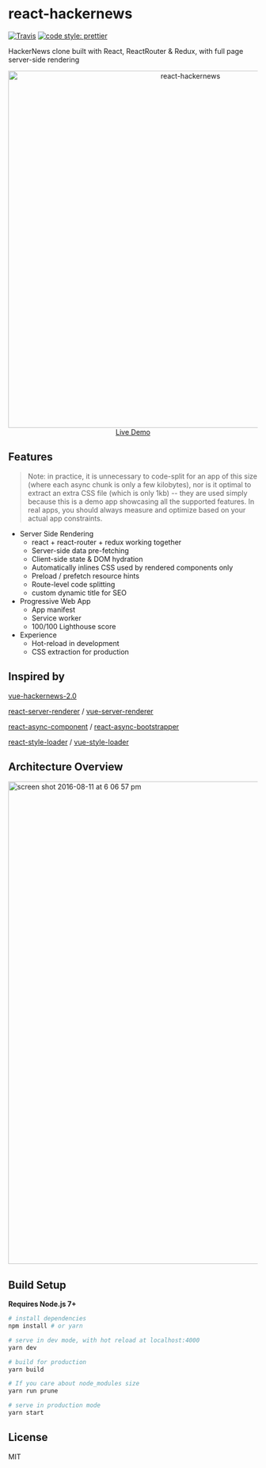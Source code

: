 # react-hackernews

[![Travis](https://img.shields.io/travis/com/JounQin/react-hackernews/master.svg)](https://travis-ci.com/JounQin/react-hackernews)
[![code style: prettier](https://img.shields.io/badge/code_style-prettier-ff69b4.svg)](https://github.com/prettier/prettier)

HackerNews clone built with React, ReactRouter &amp; Redux, with full page server-side rendering

<p align="center">
  <a href="https://react-hacknews.herokuapp.com" target="_blank" rel="noopener noreferrer">
    <img width="720" alt="react-hackernews" src="https://user-images.githubusercontent.com/8336744/45299799-387bba80-b53f-11e8-8ba1-d2a5b1d9f201.png">
    <br>
    Live Demo
  </a>
</p>

## Features

> Note: in practice, it is unnecessary to code-split for an app of this size (where each async chunk is only a few kilobytes), nor is it optimal to extract an extra CSS file (which is only 1kb) -- they are used simply because this is a demo app showcasing all the supported features. In real apps, you should always measure and optimize based on your actual app constraints.

- Server Side Rendering
  - react + react-router + redux working together
  - Server-side data pre-fetching
  - Client-side state & DOM hydration
  - Automatically inlines CSS used by rendered components only
  - Preload / prefetch resource hints
  - Route-level code splitting
  - custom dynamic title for SEO
- Progressive Web App
  - App manifest
  - Service worker
  - 100/100 Lighthouse score
- Experience
  - Hot-reload in development
  - CSS extraction for production

## Inspired by

[vue-hackernews-2.0](https://github.com/vuejs/vue-hackernews-2.0)

[react-server-renderer](https://github.com/JounQin/react-server-renderer) / [vue-server-renderer](https://ssr.vuejs.org)

[react-async-component](https://github.com/ctrlplusb/react-async-component) / [react-async-bootstrapper](https://github.com/ctrlplusb/react-async-bootstrapper)

[react-style-loader](https://github.com/JounQin/react-style-loader) / [vue-style-loader](https://github.com/vuejs/vue-style-loader)

## Architecture Overview

<img width="973" alt="screen shot 2016-08-11 at 6 06 57 pm" src="https://cloud.githubusercontent.com/assets/499550/17607895/786a415a-5fee-11e6-9c11-45a2cfdf085c.png">

## Build Setup

**Requires Node.js 7+**

```bash
# install dependencies
npm install # or yarn

# serve in dev mode, with hot reload at localhost:4000
yarn dev

# build for production
yarn build

# If you care about node_modules size
yarn run prune

# serve in production mode
yarn start
```

## License

MIT
